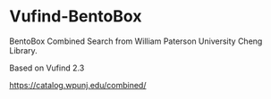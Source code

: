 # Vufind-BentoBox

BentoBox Combined Search from William Paterson University Cheng Library.

Based on Vufind 2.3

https://catalog.wpunj.edu/combined/
